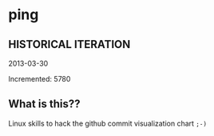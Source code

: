 # ping

## HISTORICAL ITERATION
2013-03-30

Incremented: 5780

## What is this?? 
Linux skills to hack the github commit visualization chart `;-)`
